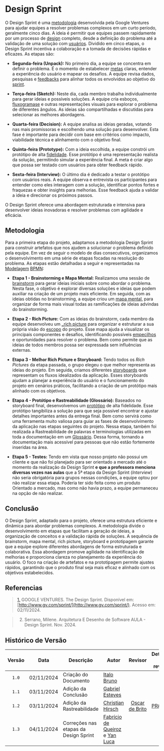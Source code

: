 # Design Sprint

O Design Sprint é uma [metodologia](https://unbarqdsw2024-2.github.io/2024.2_G4_Esporte_Entrega_01/#/Artefatos/Glossario)  desenvolvida pela Google Ventures para ajudar equipes a resolver problemas complexos em um curto período, geralmente cinco dias. A ideia é permitir que equipes passem rapidamente por um processo de [design](https://unbarqdsw2024-2.github.io/2024.2_G4_Esporte_Entrega_01/#/Artefatos/Glossario) completo, desde a definição do problema até a validação de uma solução com [usuários](https://unbarqdsw2024-2.github.io/2024.2_G4_Esporte_Entrega_01/#/Artefatos/Glossario). Dividido em cinco etapas, o Design Sprint incentiva a colaboração e a tomada de decisões rápidas e eficazes. As etapas são:

* **Segunda-feira (Unpack):** No primeiro dia, a equipe se concentra em definir o problema. É o momento de estabelecer [metas](https://unbarqdsw2024-2.github.io/2024.2_G4_Esporte_Entrega_01/#/Artefatos/Glossario) claras, entender a experiência do usuário e mapear os desafios. A equipe revisa dados, pesquisas e [feedbacks](https://unbarqdsw2024-2.github.io/2024.2_G4_Esporte_Entrega_01/#/Artefatos/Glossario) para alinhar todos os envolvidos ao objetivo do [sprint](https://unbarqdsw2024-2.github.io/2024.2_G4_Esporte_Entrega_01/#/Artefatos/Glossario).

* **Terça-feira (Sketch):** Neste dia, cada membro trabalha individualmente para gerar ideias e possíveis soluções. A equipe cria esboços, [fluxogramase](https://unbarqdsw2024-2.github.io/2024.2_G4_Esporte_Entrega_01/#/Artefatos/Glossario) e outras representações visuais para explorar o problema de diferentes ângulos. As ideias são compartilhadas e discutidas para selecionar as melhores abordagens.

* **Quarta-feira (Decision):** A equipe analisa as ideias geradas, votando nas mais promissoras e escolhendo uma solução para desenvolver. Esta fase é importante para decidir com base em critérios como impacto, viabilidade técnica e alinhamento com o objetivo final.

* **Quinta-feira (Prototype):** Com a ideia escolhida, a equipe constrói um protótipo de alta [fidelidade](https://unbarqdsw2024-2.github.io/2024.2_G4_Esporte_Entrega_01/#/Artefatos/Glossario). Esse protótipo é uma representação realista da solução, permitindo simular a experiência final. A meta é criar algo que possa ser testado com usuários para obter feedback rápido.

* **Sexta-feira (Interview):** O último dia é dedicado a testar o protótipo com usuários reais. A equipe observa e entrevista os participantes para entender como eles interagem com a solução, identificar pontos fortes e fraquezas e obter insights para melhorias. Esse feedback ajuda a validar a ideia e direcionar os próximos passos.

O Design Sprint oferece uma abordagem estruturada e intensiva para desenvolver ideias inovadoras e resolver problemas com agilidade e eficácia.

## Metodologia

Para a primeira etapa do projeto, adaptamos a metodologia Design Sprint para construir artefatos que nos ajudem a solucionar o problema definido pela equipe. Em vez de seguir o modelo de dias consecutivos, organizamos o desenvolvimento em uma série de etapas focadas na resolução do problema. As etapas estão detalhadas a seguir e representadas na [Modelagem](https://unbarqdsw2024-2.github.io/2024.2_G4_Esporte_Entrega_01/#/Artefatos/Glossario) [BPMN](https://unbarqdsw2024-2.github.io/2024.2_G4_Esporte_Entrega_01/#/Artefatos/Glossario):

  - **Etapa 1 - Brainstorming e Mapa Mental:** Realizamos uma sessão de [brainstorm](https://unbarqdsw2024-2.github.io/2024.2_G4_Esporte_Entrega_01/#/DesignSprint/brainstorming) para gerar ideias iniciais sobre como abordar o problema. Nesta fase, o objetivo é explorar diversas soluções e ideias que podem auxiliar na criação de um projeto mais eficiente. Em seguida, com as ideias obtidas no brainstorming, a equipe criou um [mapa mental](https://unbarqdsw2024-2.github.io/2024.2_G4_Esporte_Entrega_01/#/Artefatos/Mapamental), para organizar de forma mais visual todas as ramificações de ideias advindas do brainstorming.

  - **Etapa 2 - Rich Picture:** Com as ideias do brainstorm, cada membro da equipe desenvolveu um [_rich picture](/Artefatos/richpicture.md) para organizar e estruturar a sua própria visão do [escopo](https://unbarqdsw2024-2.github.io/2024.2_G4_Esporte_Entrega_01/#/Artefatos/Glossario) do projeto. Esse mapa ajuda a visualizar os principais componentes e desafios, identificando possíveis [empecilhos](https://unbarqdsw2024-2.github.io/2024.2_G4_Esporte_Entrega_01/#/Artefatos/Glossario) e oportunidades para resolver o problema. Bem como permite que as ideias de todos membros possa ser expressada sem influências externas.

  - **Etapa 3 - Melhor Rich Picture e Storyboard:** Tendo todos os _Rich Pictures_ da etapa passada, o grupo elegeu o que melhor representa as ideias do projeto. Em seguida, criamos diferentes [storyboards](https://unbarqdsw2024-2.github.io/2024.2_G4_Esporte_Entrega_01/#/Artefatos/StoryBoard) que representam os fluxos idealizados da aplicação. Esses storyboards ajudam a planejar a experiência do usuário e o funcionamento do projeto em cenários práticos, facilitando a criação de um protótipo mais alinhado com os objetivos.

  - **Etapa 4 - Protótipo e Rastreabilidade (Glossário):** Baseados no storyboard final, desenvolvemos um [protótipo](https://unbarqdsw2024-2.github.io/2024.2_G4_Esporte_Entrega_01/#/DesignSprint/prototipo) de alta fidelidade. Esse protótipo tangibiliza a solução para que seja possível encontrar e ajustar detalhes importantes antes da entrega final. Bem como servirá como uma ferramenta muito valiosa para guiar as fases de desenvolvimento da aplicação nas etapas seguintes do projeto. Nessa etapa, também foi realizada a Rastreabilidade de palavras e terminologias utilizadas em toda a documentação em um [Glossário](/Artefatos/Glossario.md). Dessa forma, tornando a documentação mais acessível para pessoas que não estão fortemente inseridas na área.

  - **Etapa 5 - Testes:** Tendo em vista que nosso projeto não possui um cliente e que não foi planejado para ser orientado a mercado até o momento da realização da Design Sprint **e que a professora menciona diversas vezes nas aulas** que a 5ª etapa da Design Sprint (_Interview_) não seria obrigatória para grupos nessas condições, a equipe optou por não realizar essa etapa. Poderia ter sido feita como um produto Orientado a mercado, mas como não havia prazo, a equipe permaneceu na opção de não realizar.

## Conclusão

O Design Sprint, adaptado para o projeto, oferece uma estrutura eficiente e dinâmica para abordar problemas complexos. A metodologia divide o desenvolvimento em etapas que facilitam a geração de ideias, a organização de conceitos e a validação rápida de soluções. A sequência de brainstorm, mapa mental, rich picture, storyboard e prototipagem garante que a equipe explore diferentes abordagens de forma estruturada e colaborativa.
Essa abordagem promove agilidade na identificação de melhorias e proporciona clareza no planejamento da experiência do usuário. O foco na criação de artefatos e na prototipagem permite ajustes rápidos, garantindo que o produto final seja mais eficaz e alinhado com os objetivos estabelecidos.



## Referencias

> <a id="REF1" href="#anchor_1">1.</a> GOOGLE VENTURES. The Design Sprint. Disponível em: [http://www.gv.com/sprint/](http://www.gv.com/sprint/). Acesso em: 02/11/2024.

> 2. Serrano, Milene. Arquitetura E Desenho de Software AULA - Design Sprint. Nov. 2024.

## Histórico de Versão

|Versão|Data|Descrição|Autor|Revisor|Detalhes da revisão |
|:----:|----|---------|-----|:-------:| -- |
|`1.0` | 02/11/2024| Criação do Documento | [Italo Bruno](https://github.com/italobrunoM)  | | |
|`1.1` | 03/11/2024| Adição da Conclusão | [Gabriel Esteves](https://github.com/GabrielMEsteves)  | | |
|`1.2`| 03/11/2024 | Adição da Rastreabilidade |  [Christian Hirsch](https://github.com/crstyhs) |[Oscar de Brito](https://github.com/OscarDeBrito)|[PR#31](https://github.com/UnBArqDsw2024-2/2024.2_G4_Esporte_Entrega_01/pull/31) | 
|`1.3`| 04/11/2024 | Correções nas etapas da Design Sprint | [Fabrício de Queiroz](https://github.com/FabricioDeQueiroz) e [Yan Luca](https://github.com/yan-luca) || | 